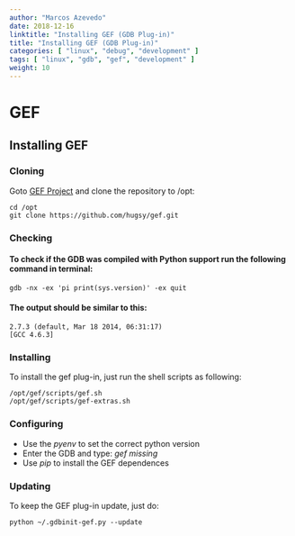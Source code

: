 ```yaml
---
author: "Marcos Azevedo"
date: 2018-12-16
linktitle: "Installing GEF (GDB Plug-in)"
title: "Installing GEF (GDB Plug-in)"
categories: [ "linux", "debug", "development" ]
tags: [ "linux", "gdb", "gef", "development" ]
weight: 10
---
```


# GEF
## Installing GEF

### Cloning
Goto [GEF Project](https://github.com/hugsy/gef) and clone the repository to /opt:
```
cd /opt
git clone https://github.com/hugsy/gef.git
```

### Checking
#### To check if the GDB was compiled with Python support run the following command in terminal:
```
gdb -nx -ex 'pi print(sys.version)' -ex quit
```

#### The output should be similar to this:
```
2.7.3 (default, Mar 18 2014, 06:31:17)
[GCC 4.6.3]
```

### Installing
To install the gef plug-in, just run the shell scripts as following:
```
/opt/gef/scripts/gef.sh
/opt/gef/scripts/gef-extras.sh
```

### Configuring
* Use the *pyenv* to set the correct python version
* Enter the GDB and type: _gef missing_
* Use *pip* to install the GEF dependences


### Updating
To keep the GEF plug-in update, just do:
```
python ~/.gdbinit-gef.py --update
```

